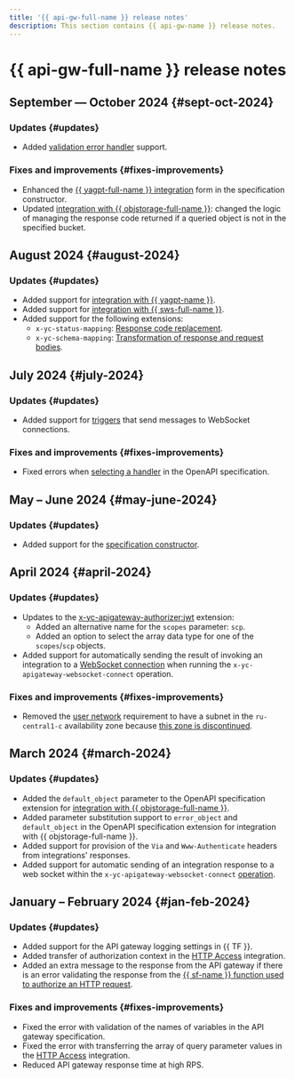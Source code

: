 ```yaml
---
title: '{{ api-gw-full-name }} release notes'
description: This section contains {{ api-gw-name }} release notes.
---
```


# {{ api-gw-full-name }} release notes

## September — October 2024 {#sept-oct-2024}

### Updates {#updates}

* Added [validation error handler](concepts/extensions/validator.md#errorhandler) support.

### Fixes and improvements {#fixes-improvements}

* Enhanced the [{{ yagpt-full-name }} integration](operations/spec-constructor/yagpt.md) form in the specification constructor.
* Updated [integration with {{ objstorage-full-name }}](operations/spec-constructor/object-storage.md): changed the logic of managing the response code returned if a queried object is not in the specified bucket.

## August 2024 {#august-2024}

### Updates {#updates}

* Added support for [integration with {{ yagpt-name }}](operations/spec-constructor/yagpt.md).
* Added support for [integration with {{ sws-full-name }}](concepts/extensions/sws.md).
* Added support for the following extensions:
    * `x-yc-status-mapping`: [Response code replacement](concepts/extensions/status-mapping.md).
    * `x-yc-schema-mapping`: [Transformation of response and request bodies](concepts/extensions/schema-mapping.md).

## July 2024 {#july-2024}

### Updates {#updates}

* Added support for [triggers](concepts/trigger/index.md) that send messages to WebSocket connections.

### Fixes and improvements {#fixes-improvements}

* Fixed errors when [selecting a handler](concepts/index.md#algorithm) in the OpenAPI specification.

## May – June 2024 {#may-june-2024}

### Updates {#updates}

* Added support for the [specification constructor](operations/spec-constructor/index.md).

## April 2024 {#april-2024}

### Updates {#updates}

* Updates to the [x-yc-apigateway-authorizer:jwt](concepts/extensions/jwt-authorizer.md) extension:
    * Added an alternative name for the `scopes` parameter: `scp`.
    * Added an option to select the array data type for one of the `scopes`/`scp` objects.
* Added support for automatically sending the result of invoking an integration to a [WebSocket connection](concepts/extensions/websocket.md) when running the `x-yc-apigateway-websocket-connect` operation.

### Fixes and improvements {#fixes-improvements}

* Removed the [user network](concepts/networking#user-network) requirement to have a subnet in the `ru-central1-c` availability zone because [this zone is discontinued](../overview/concepts/ru-central1-c-deprecation).

## March 2024 {#march-2024}

### Updates {#updates}

* Added the `default_object` parameter to the OpenAPI specification extension for [integration with {{ objstorage-full-name }}](concepts/extensions/object-storage.md).
* Added parameter substitution support to `error_object` and `default_object` in the OpenAPI specification extension for integration with {{ objstorage-full-name }}.
* Added support for provision of the `Via` and `Www-Authenticate` headers from integrations' responses.
* Added support for automatic sending of an integration response to a web socket within the `x-yc-apigateway-websocket-connect` [operation](concepts/extensions/websocket.md#connect).

## January – February 2024 {#jan-feb-2024}

### Updates {#updates}

* Added support for the API gateway logging settings in {{ TF }}.
* Added transfer of authorization context in the [HTTP Access](concepts/extensions/http.md) integration.
* Added an extra message to the response from the API gateway if there is an error validating the response from the [{{ sf-name }} function used to authorize an HTTP request](concepts/extensions/function-authorizer.md).

### Fixes and improvements {#fixes-improvements}

* Fixed the error with validation of the names of variables in the API gateway specification.
* Fixed the error with transferring the array of query parameter values in the [HTTP Access](concepts/extensions/http.md) integration.
* Reduced API gateway response time at high RPS.
